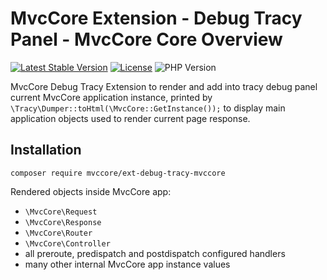 # MvcCore Extension - Debug Tracy Panel - MvcCore Core Overview

[![Latest Stable Version](https://img.shields.io/badge/Stable-v4.1.0-brightgreen.svg?style=plastic)](https://github.com/mvccore/ext-debug-tracy-mvccore/releases)
[![License](https://img.shields.io/badge/Licence-BSD-brightgreen.svg?style=plastic)](https://mvccore.github.io/docs/mvccore/4.0.0/LICENCE.md)
![PHP Version](https://img.shields.io/badge/PHP->=5.3-brightgreen.svg?style=plastic)

MvcCore Debug Tracy Extension to render and add into tracy debug panel current MvcCore application instance, printed by `\Tracy\Dumper::toHtml(\MvcCore::GetInstance());` to display main application objects used to render current page response.

## Installation
```shell
composer require mvccore/ext-debug-tracy-mvccore
```

Rendered objects inside MvcCore app: 
- `\MvcCore\Request`
- `\MvcCore\Response`
- `\MvcCore\Router`
- `\MvcCore\Controller`
- all preroute, predispatch and postdispatch configured handlers
- many other internal MvcCore app instance values
